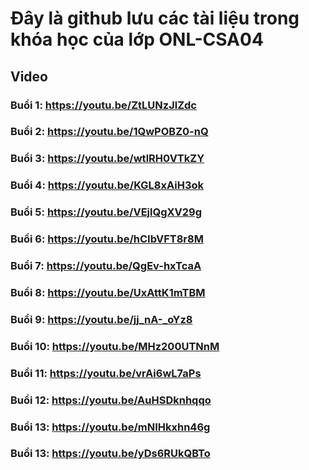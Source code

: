 # Đây là github lưu các tài liệu trong khóa học của lớp ONL-CSA04

## Video
### Buổi 1: https://youtu.be/ZtLUNzJlZdc
### Buổi 2: https://youtu.be/1QwPOBZ0-nQ
### Buổi 3: https://youtu.be/wtlRH0VTkZY
### Buổi 4: https://youtu.be/KGL8xAiH3ok
### Buổi 5: https://youtu.be/VEjlQgXV29g
### Buổi 6: https://youtu.be/hCIbVFT8r8M
### Buổi 7: https://youtu.be/QgEv-hxTcaA
### Buổi 8: https://youtu.be/UxAttK1mTBM
### Buổi 9: https://youtu.be/jj_nA-_oYz8
### Buổi 10: https://youtu.be/MHz200UTNnM
### Buổi 11: https://youtu.be/vrAi6wL7aPs
### Buổi 12: https://youtu.be/AuHSDknhqqo
### Buổi 13: https://youtu.be/mNIHkxhn46g
### Buổi 13: https://youtu.be/yDs6RUkQBTo